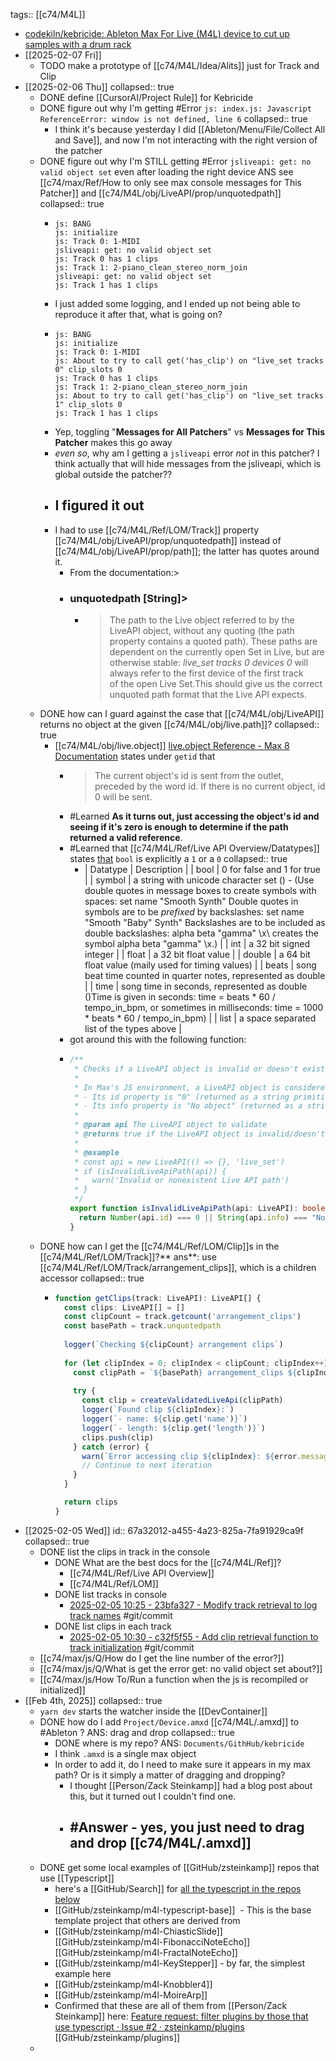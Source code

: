 tags:: [[c74/M4L]]

- [codekiln/kebricide: Ableton Max For Live (M4L) device to cut up samples with a drum rack](https://github.com/codekiln/kebricide)
- [[2025-02-07 Fri]]
	- TODO make a prototype of [[c74/M4L/Idea/Alits]] just for Track and Clip
- [[2025-02-06 Thu]]
  collapsed:: true
	- DONE define [[CursorAI/Project Rule]] for Kebricide
	- DONE figure out why I'm getting #Error `js: index.js: Javascript ReferenceError: window is not defined, line 6`
	  collapsed:: true
		- I think it's because yesterday I did [[Ableton/Menu/File/Collect All and Save]], and now I'm not interacting with the right version of the patcher
	- DONE figure out why I'm STILL getting #Error `jsliveapi: get: no valid object set` even after loading the right device ANS see [[c74/max/Ref/How to only see max console messages for This Patcher]] and [[c74/M4L/obj/LiveAPI/prop/unquotedpath]]
	  collapsed:: true
		- ```
		  js: BANG   
		  js: initialize   
		  js: Track 0: 1-MIDI   
		  jsliveapi: get: no valid object set
		  js: Track 0 has 1 clips   
		  js: Track 1: 2-piano_clean_stereo_norm_join   
		  jsliveapi: get: no valid object set
		  js: Track 1 has 1 clips   
		  
		  ```
		- I just added some logging, and I ended up not being able to reproduce it after that, what is going on?
		- ```
		  js: BANG   
		  js: initialize   
		  js: Track 0: 1-MIDI   
		  js: About to try to call get('has_clip') on "live_set tracks 0" clip_slots 0   
		  js: Track 0 has 1 clips   
		  js: Track 1: 2-piano_clean_stereo_norm_join   
		  js: About to try to call get('has_clip') on "live_set tracks 1" clip_slots 0   
		  js: Track 1 has 1 clips   
		  
		  ```
		- Yep, toggling "**Messages for All Patchers**" vs **Messages for This Patcher** makes this go away
		- *even so*, why am I getting a  `jsliveapi` error *not* in this patcher? I think actually that will hide messages from the jsliveapi, which is global outside the patcher??
		- ## I figured it out
		- I had to use [[c74/M4L/Ref/LOM/Track]] property [[c74/M4L/obj/LiveAPI/prop/unquotedpath]] instead of [[c74/M4L/obj/LiveAPI/prop/path]]; the latter has quotes around it.
			- From the documentation:>
			- ### unquotedpath [String]>
				- > The path to the Live object referred to by the LiveAPI object, without any quoting (the path property contains a quoted path). These paths are dependent on the currently open Set in Live, but are otherwise stable: *live_set tracks 0 devices 0* will always refer to the first device of the first track of the open Live Set.This should give us the correct unquoted path format that the Live API expects.
	- DONE how can I guard against the case that [[c74/M4L/obj/LiveAPI]] returns no object at the given [[c74/M4L/obj/live.path]]?
	  collapsed:: true
		- [[c74/M4L/obj/live.object]] [live.object Reference - Max 8 Documentation](https://docs.cycling74.com/legacy/max8/refpages/live.object) states under `getid` that
			- > The current object's id is sent from the outlet, preceded by the word id. If there is no current object, id 0 will be sent.
			- #Learned **As it turns out, just accessing the object's id and seeing if it's zero is enough to determine if the path returned a valid reference**.
			- #Learned that [[c74/M4L/Ref/Live API Overview/Datatypes]] states [that](https://docs.cycling74.com/legacy/max8/vignettes/live_api_overview#Datatypes) `bool` is explicitly a `1` or a `0`
			  collapsed:: true
				- | Datatype | Description |
				  | bool | 0 for false and 1 for true |
				  | symbol | a string with unicode character set () - (Use double quotes in message boxes to create symbols with spaces: set name "Smooth Synth" Double quotes in symbols are to be *prefixed* by backslashes: set name "Smooth \"Baby\" Synth" Backslashes are to be included as double backslashes: alpha beta \"gamma\" \\x\\ creates the symbol alpha beta "gamma" \x\.) |
				  | int | a 32 bit signed integer |
				  | float | a 32 bit float value |
				  | double | a 64 bit float value (maily used for timing values) |
				  | beats | song beat time counted in quarter notes, represented as double |
				  | time | song time in seconds, represented as double ()Time is given in seconds: time = beats * 60 / tempo_in_bpm, or sometimes in milliseconds: time = 1000 * beats * 60 / tempo_in_bpm) |
				  | list | a space separated list of the types above |
			- got around this with the following function:
			- ```typescript
			  /**
			   * Checks if a LiveAPI object is invalid or doesn't exist.
			   * 
			   * In Max's JS environment, a LiveAPI object is considered invalid if:
			   * - Its id property is "0" (returned as a string primitive)
			   * - Its info property is "No object" (returned as a string primitive)
			   * 
			   * @param api The LiveAPI object to validate
			   * @returns true if the LiveAPI object is invalid/doesn't exist, false otherwise
			   * 
			   * @example
			   * const api = new LiveAPI(() => {}, 'live_set')
			   * if (isInvalidLiveApiPath(api)) {
			   *   warn('Invalid or nonexistent Live API path')
			   * }
			   */
			  export function isInvalidLiveApiPath(api: LiveAPI): boolean {
			    return Number(api.id) === 0 || String(api.info) === "No object"
			  }
			  ```
	- DONE how can I get the [[c74/M4L/Ref/LOM/Clip]]s in the [[c74/M4L/Ref/LOM/Track]]?** ans**: use [[c74/M4L/Ref/LOM/Track/arrangement_clips]], which is a children accessor
	  collapsed:: true
		- ```ts
		  function getClips(track: LiveAPI): LiveAPI[] {
		    const clips: LiveAPI[] = []
		    const clipCount = track.getcount('arrangement_clips')
		    const basePath = track.unquotedpath
		    
		    logger(`Checking ${clipCount} arrangement clips`)
		    
		    for (let clipIndex = 0; clipIndex < clipCount; clipIndex++) {
		      const clipPath = `${basePath} arrangement_clips ${clipIndex}`
		      
		      try {
		        const clip = createValidatedLiveApi(clipPath)
		        logger(`Found clip ${clipIndex}:`)
		        logger(`- name: ${clip.get('name')}`)
		        logger(`- length: ${clip.get('length')}`)
		        clips.push(clip)
		      } catch (error) {
		        warn(`Error accessing clip ${clipIndex}: ${error.message}`)
		        // Continue to next iteration
		      }
		    }
		  
		    return clips
		  }
		  ```
- [[2025-02-05 Wed]]
  id:: 67a32012-a455-4a23-825a-7fa91929ca9f
  collapsed:: true
	- DONE list the clips in track in the console
		- DONE What are the best docs for the [[c74/M4L/Ref]]?
			- [[c74/M4L/Ref/Live API Overview]]
			- [[c74/M4L/Ref/LOM]]
		- DONE list tracks in console
			- [2025-02-05 10:25 - 23bfa327 - Modify track retrieval to log track names](https://github.com/codekiln/kebricide/commit/23bfa327) #git/commit
		- DONE list clips in each track
			- [2025-02-05 10:30 - c32f5f55 - Add clip retrieval function to track initialization](https://github.com/codekiln/kebricide/commit/c32f5f55) #git/commit
	- [[c74/max/js/Q/How do I get the line number of the error?]]
	- [[c74/max/js/Q/What is get the error get: no valid object set about?]]
	- [[c74/max/js/How To/Run a function when the js is recompiled or initialized]]
- [[Feb 4th, 2025]]
  collapsed:: true
	- `yarn dev` starts the watcher inside the [[DevContainer]]
	- DONE how do I add `Project/Device.amxd` [[c74/M4L/.amxd]] to #Ableton ? ANS: drag and drop
	  collapsed:: true
		- DONE where is my repo? ANS: `Documents/GithHub/kebricide`
		- I think `.amxd` is a single max object
		- In order to add it, do I need to make sure it appears in my max path? Or is it simply a matter of dragging and dropping?
			- I thought [[Person/Zack Steinkamp]]  had a blog post about this, but it turned out I couldn't find one.
			- ## #Answer - yes, you just need to drag and drop [[c74/M4L/.amxd]]
	- DONE get some local examples of [[GitHub/zsteinkamp]] repos that use [[Typescript]]
		- here's a [[GitHub/Search]] for [all the typescript in the repos below](https://github.com/search?q=user%3Azsteinkamp+repo%3Azsteinkamp%2Fm4l-ChiasticSlide+OR+repo%3Azsteinkamp%2Fm4l-FibonacciNoteEcho+OR+repo%3Azsteinkamp%2Fm4l-FractalNoteEcho+OR+repo%3Azsteinkamp%2Fm4l-KeyStepper+OR+repo%3Azsteinkamp%2Fm4l-Knobbler4+OR+repo%3Azsteinkamp%2Fm4l-MoireArp+OR+repo%3Azsteinkamp%2Fm4l-typescript-base+path%3A*.ts&type=code)
		- [[GitHub/zsteinkamp/m4l-typescript-base]]  - This is the base template project that others are derived from
		- [[GitHub/zsteinkamp/m4l-ChiasticSlide]] 
		  [[GitHub/zsteinkamp/m4l-FibonacciNoteEcho]] 
		  [[GitHub/zsteinkamp/m4l-FractalNoteEcho]]
		- [[GitHub/zsteinkamp/m4l-KeyStepper]] - by far, the simplest example here
		- [[GitHub/zsteinkamp/m4l-Knobbler4]]
		- [[GitHub/zsteinkamp/m4l-MoireArp]]
		- Confirmed that these are all of them from [[Person/Zack Steinkamp]] here: [Feature request: filter plugins by those that use typescript · Issue #2 · zsteinkamp/plugins](https://github.com/zsteinkamp/plugins/issues/2) [[GitHub/zsteinkamp/plugins]]
	-